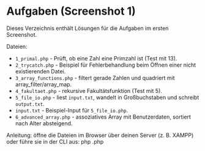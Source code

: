 # Aufgaben (Screenshot 1)

Dieses Verzeichnis enthält Lösungen für die Aufgaben im ersten Screenshot.

Dateien:
- `1_primal.php` - Prüft, ob eine Zahl eine Primzahl ist (Test mit 13).
- `2_trycatch.php` - Beispiel für Fehlerbehandlung beim Öffnen einer nicht existierenden Datei.
- `3_array_functions.php` - filtert gerade Zahlen und quadriert mit array_filter/array_map.
- `4_fakultaet.php` - rekursive Fakultätsfunktion (Test mit 5).
- `5_file_io.php` - liest `input.txt`, wandelt in Großbuchstaben und schreibt `output.txt`.
- `input.txt` - Beispiel-Input für `5_file_io.php`.
- `6_advanced_array.php` - assoziatives Array mit Benutzerdaten, sortiert nach Alter absteigend.

Anleitung: öffne die Dateien im Browser über deinen Server (z. B. XAMPP) oder führe sie in der CLI aus:
php <datei>.php
